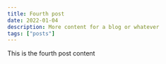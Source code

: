 ```yaml
---
title: Fourth post
date: 2022-01-04
description: More content for a blog or whatever
tags: ["posts"]
---
```


This is the fourth post content